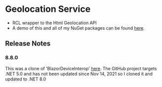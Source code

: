 # Geolocation Service
- RCL wrapper to the Html Geolocation API
- A demo of this and all of my NuGet packages can be found [here](https://github.com/marqdouj/Blazor-Demos/).

## Release Notes
### 8.8.0
This was a clone of 'BlazorDeviceInterop' [here](https://github.com/darnton/BlazorDeviceInterop).
The GitHub project targets .NET 5.0 and has not been updated since Nov 14, 2021 so I cloned it and updated to .NET 8.0
